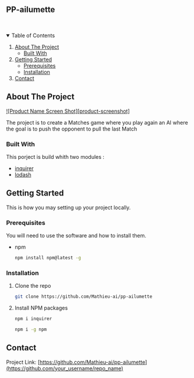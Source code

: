 ## PP-ailumette

<!-- PROJECT LOGO -->
<br />
<p align="center">

  </a>

  <p align="center">


<!-- TABLE OF CONTENTS -->
<details open="open">
  <summary>Table of Contents</summary>
  <ol>
    <li>
      <a href="#about-the-project">About The Project</a>
      <ul>
        <li><a href="#built-with">Built With</a></li>
      </ul>
    </li>
    <li>
      <a href="#getting-started">Getting Started</a>
      <ul>
        <li><a href="#prerequisites">Prerequisites</a></li>
        <li><a href="#installation">Installation</a></li>
      </ul>
    </li>
    <li><a href="#contact">Contact</a></li>
  </ol>
</details>

<!-- ABOUT THE PROJECT -->

## About The Project

[![Product Name Screen Shot][product-screenshot]](https://example.com)

The project is to create a Matches game where you play again an AI where the goal is to push the opponent to pull the last Match

### Built With

This porject is build whith two modules :

- [inquirer](https://www.npmjs.com/package/inquirer)
- [lodash](https://lodash.com)

<!-- GETTING STARTED -->

## Getting Started

This is how you may setting up your project locally.

### Prerequisites

You will need to use the software and how to install them.

- npm
  ```sh
  npm install npm@latest -g
  ```

### Installation

1. Clone the repo
   ```sh
   git clone https://github.com/Mathieu-ai/pp-ailumette
   ```
2. Install NPM packages
   ```sh
   npm i inquirer
   ```
   ```sh
   npm i -g npm
   ```

## Contact

Project Link: [https://github.com/Mathieu-ai/pp-ailumette](https://github.com/your_username/repo_name)
